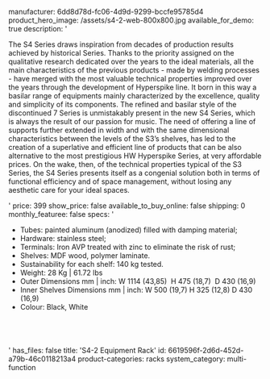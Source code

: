 manufacturer: 6dd8d78d-fc06-4d9d-9299-bccfe95785d4
product_hero_image: /assets/s4-2-web-800x800.jpg
available_for_demo: true
description: '<p>The S4 Series draws inspiration from decades of production results achieved by historical Series. Thanks to the priority assigned on the qualitative research dedicated over the years to the ideal materials, all the main characteristics of the previous products - made by welding processes - have merged with the most valuable technical properties improved over the years through the development of Hyperspike line. It born in this way a basilar range of equipments mainly characterized by the excellence, quality and simplicity of its components. The refined and basilar style of the discontinued 7 Series is unmistakably present in the new S4 Series, which is always the result of our passion for music. The need of offering a line of supports further extended in width and with the same dimensional characteristics between the levels of the S3’s shelves, has led to the creation of a superlative and efficient line of products that can be also alternative to the most prestigious HW Hyperspike Series, at very affordable prices. On the wake, then, of the technical properties typical of the S3 Series, the S4 Series presents itself as a congenial solution both in terms of functional efficiency and of space management, without losing any aesthetic care for your ideal spaces.</p>'
price: 399
show_price: false
available_to_buy_online: false
shipping: 0
monthly_featuree: false
specs: '<ul><li>Tubes:&nbsp;painted aluminum (anodized) filled with damping material;<br></li><li>Hardware:&nbsp;stainless steel;<br></li><li>Terminals:&nbsp;Iron AVP treated with zinc to eliminate the risk of rust;<br></li><li>Shelves:&nbsp;MDF wood, polymer laminate.<br></li><li>Sustainability for each shelf:&nbsp;140 kg tested.<br></li><li>Weight: 28 Kg | 61.72 lbs<br></li><li>Outer Dimensions mm | inch:&nbsp;W&nbsp;1114 (43,85) &nbsp;H&nbsp;475 (18,7) &nbsp;D&nbsp;430 (16,9)<br></li><li>Inner Shelves Dimensions mm | inch:&nbsp;W&nbsp;500 (19,7)&nbsp;H&nbsp;325 (12,8)&nbsp;D&nbsp;430 (16,9)<br></li><li>Colour: Black, White<br></li></ul><h6><br></h6>'
has_files: false
title: 'S4-2 Equipment Rack'
id: 6619596f-2d6d-452d-a79b-46c0118213a4
product-categories: racks
system_category: multi-function
